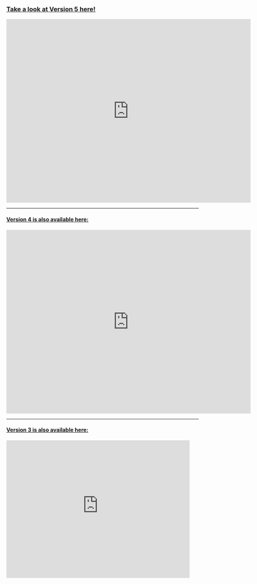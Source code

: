 ### [Take a look at Version 5 here!](https://a360.co/2T7qDpi)

<iframe src="https://myhub.autodesk360.com/ue2819a04/shares/public/SH56a43QTfd62c1cd968e942e13e9a9be6bf?mode=embed" width="640" height="480" allowfullscreen="true" webkitallowfullscreen="true" mozallowfullscreen="true"  frameborder="0"></iframe>

---

#### [Version 4 is also available here:](https://a360.co/363hEL4)

<iframe src="https://myhub.autodesk360.com/ue2819a04/shares/public/SH56a43QTfd62c1cd96851a0f002b06165b3?mode=embed" width="640" height="480" allowfullscreen="true" webkitallowfullscreen="true" mozallowfullscreen="true"  frameborder="0"></iframe>

---

#### [Version 3 is also available here:](https://a360.co/2WaCnZP)

<iframe src="https://myhub.autodesk360.com/ue2819a04/shares/public/SH56a43QTfd62c1cd968653d183add6c0544?mode=embed" width="480" height="360" allowfullscreen="true" webkitallowfullscreen="true" mozallowfullscreen="true"  frameborder="0"></iframe>
